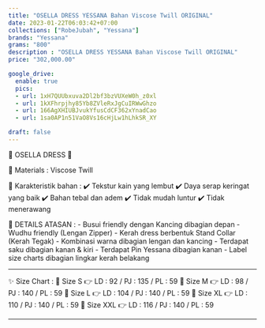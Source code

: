 ```yaml
---
title: "OSELLA DRESS YESSANA Bahan Viscose Twill ORIGINAL"
date: 2023-01-22T06:03:42+07:00
collections: ["RobeJubah", "Yessana"]
brands: "Yessana"
grams: "800"
description : "OSELLA DRESS YESSANA Bahan Viscose Twill ORIGINAL"
price: "302,000.00"

google_drive:
  enable: true
  pics:
  - url: 1xH7QUUbxuva2Dl2bf3bzVUXeW0h_z0xl
  - url: 1kXFhrpjhy85Yb8ZVleRxJgCuIRWwGhzo
  - url: 166AgXHIUBJvukYfusCdCF362xYnadCao
  - url: 1sa0AP1n51VaO8Vs16cHjLw1hLhkSR_XY

draft: false
---
```


🌸 OSELLA DRESS 🌸

💎 Materials     :  Viscose Twill

💎 Karakteristik bahan : 
✔️ Tekstur kain yang lembut
✔️ Daya serap keringat yang baik
✔️ Bahan tebal dan adem
✔️ Tidak mudah luntur
✔️ Tidak menerawang

💎 DETAILS ATASAN : 
    - Busui friendly dengan Kancing dibagian depan
    - Wudhu friendly (Lengan Zipper)
    - Kerah dress berbentuk Stand Collar (Kerah Tegak)
    - Kombinasi warna dibagian lengan dan kancing
    - Terdapat saku dibagian kanan & kiri
    - Terdapat Pin Yessana dibagian kanan
    - Label size charts dibagian lingkar kerah belakang

____________
✨ Size Chart :
    🍭 Size S  👉 LD : 92 / PJ : 135 / PL : 59
    🍭 Size M  👉 LD : 98 / PJ : 140 / PL : 59
    🍭 Size L   👉 LD : 104 / PJ : 140 / PL : 59
    🍭 Size XL  👉 LD : 110 / PJ : 140 / PL : 59
    🍭 Size XXL  👉 LD : 116 / PJ : 140 / PL : 59


----       
